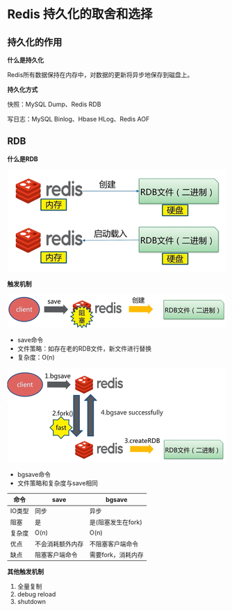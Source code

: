 # Redis 持久化的取舍和选择

## 持久化的作用

**什么是持久化**

Redis所有数据保持在内存中，对数据的更新将异步地保存到磁盘上。

**持久化方式**

快照：MySQL Dump、Redis RDB

写日志：MySQL Binlog、Hbase HLog、Redis AOF

## RDB

**什么是RDB**

![RDB](assets/5-1.png)

**触发机制**

![save](assets/5-2.png)

- save命令
- 文件策略：如存在老的RDB文件，新文件进行替换
- 复杂度：O(n)

![bgsave](assets/5-3.png)

- bgsave命令
- 文件策略和复杂度与save相同

| 命令 | save | bgsave |
| --- | --- | --- |
| IO类型 | 同步 | 异步 |
| 阻塞 | 是 | 是(阻塞发生在fork) |
| 复杂度 | O(n) | O(n) |
| 优点 | 不会消耗额外内存 | 不阻塞客户端命令 |
| 缺点 | 阻塞客户端命令 | 需要fork，消耗内存 |

**其他触发机制**

1. 全量复制
2. debug reload
3. shutdown